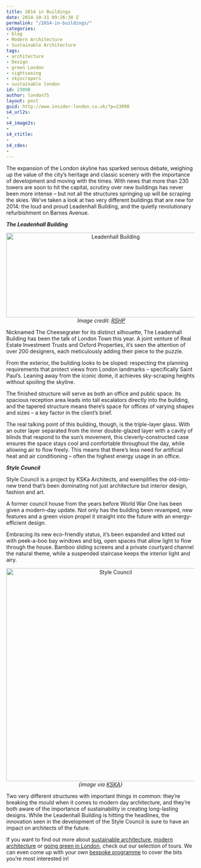 ```yaml
---
title: 2014 in Buildings
date: 2014-10-31 09:26:38 Z
permalink: "/2014-in-buildings/"
categories:
- blog
- Modern Architecture
- Sustainable Architecture
tags:
- architecture
- Design
- green London
- sightseeing
- skyscrapers
- sustainable london
id: 23098
author: london75
layout: post
guid: http://www.insider-london.co.uk/?p=23098
s4_url2s:
- 
s4_image2s:
- 
s4_ctitle:
- 
s4_cdes:
- 
---
```


The expansion of the London skyline has sparked serious debate, weighing up the value of the city’s heritage and classic scenery with the importance of development and moving with the times. With news that more than 230 towers are soon to hit the capital, scrutiny over new buildings has never been more intense – but not all the structures springing up will be scraping the skies. We’ve taken a look at two very different buildings that are new for 2014: the loud and proud Leadenhall Building, and the quietly revolutionary refurbishment on Barnes Avenue.

_**The Leadenhall Building**_

<p style="text-align: center;">
  <a href="http://www.insider-london.co.uk/wp-content/uploads/2014/10/BeFunky_leadenhall.jpg_mini.jpg"><img class="aligncenter size-full wp-image-23101" src="http://www.insider-london.co.uk/wp-content/uploads/2014/10/BeFunky_leadenhall.jpg_mini.jpg" alt="Leadenhall Building" width="569" height="226" /></a><em> Image credit: <a href="http://www.rsh-p.com/work/buildings/the_leadenhall_building/design">RSHP</a></em>
</p>

Nicknamed The Cheesegrater for its distinct silhouette, The Leadenhall Building has been the talk of London Town this year. A joint venture of Real Estate Investment Trusts and Oxford Properties, it’s seen the attention of over 200 designers, each meticulously adding their piece to the puzzle.

From the exterior, the building looks to be sloped: respecting the planning requirements that protect views from London landmarks – specifically Saint Paul’s. Leaning away from the iconic dome, it achieves sky-scraping heights without spoiling the skyline.

The finished structure will serve as both an office and public space. Its spacious reception area leads into tall escalators directly into the building, and the tapered structure means there’s space for offices of varying shapes and sizes – a key factor in the client’s brief.

The real talking point of this building, though, is the triple-layer glass. With an outer layer separated from the inner double-glazed layer with a cavity of blinds that respond to the sun’s movement, this cleverly-constructed case ensures the space stays cool and comfortable throughout the day, while allowing air to flow freely. This means that there’s less need for artificial heat and air conditioning &#8211; often the highest energy usage in an office.

_**Style Council**_

Style Council is a project by KSKa Architects, and exemplifies the old-into-new trend that’s been dominating not just architecture but interior design, fashion and art.

A former council house from the years before World War One has been given a modern-day update. Not only has the building been revamped, new features and a green vision propel it straight into the future with an energy-efficient design.

Embracing its new eco-friendly status, it’s been expanded and kitted out with peek-a-boo bay windows and big, open spaces that allow light to flow through the house. Bamboo sliding screens and a private courtyard channel the natural theme, while a suspended staircase keeps the interior light and airy.

<p style="text-align: center;">
  <a href="http://www.insider-london.co.uk/wp-content/uploads/2014/10/BeFunky_kka.jpg_mini.jpg"><img class="aligncenter size-full wp-image-23100" src="http://www.insider-london.co.uk/wp-content/uploads/2014/10/BeFunky_kka.jpg_mini.jpg" alt="Style Council" width="569" height="569" /></a><em>{image via <a href="http://www.kska.co.uk/">KSKA</a>}</em>
</p>

Two very different structures with important things in common: they’re breaking the mould when it comes to modern day architecture, and they’re both aware of the importance of sustainability in creating long-lasting designs. While the Leadenhall Building is hitting the headlines, the innovation seen in the development of the Style Council is sure to have an impact on architects of the future.

If you want to find out more about [sustainable architecture](http://www.insider-london.co.uk/sustainable-green-building-london-tours-2/), [modern architecture](http://www.insider-london.co.uk/london-architecture-walking-tours/) or [going green in London](http://www.insider-london.co.uk/london-eco-green-sustainable-walking-tour/), check out our selection of tours. We can even come up with your own [bespoke programme](http://www.insider-london.co.uk/private-bespoke-tours-london-walking-tours/) to cover the bits you’re most interested in!